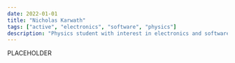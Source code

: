 ```yaml
---
date: 2022-01-01
title: "Nicholas Karwath"
tags: ["active", "electronics", "software", "physics"]
description: "Physics student with interest in electronics and software"
---
```


PLACEHOLDER
